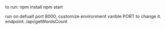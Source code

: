 to run:
npm install 
npm start

run on defualt port 8000, customize environment varible PORT to change it.
endpoint: /api/getWordsCount